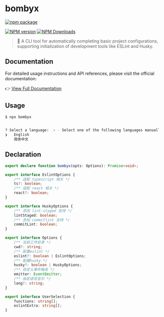 # bombyx

[![npm package](https://nodei.co/npm/bombyx.png?downloads=true&downloadRank=true&stars=true)](https://www.npmjs.com/package/bombyx)

[![NPM version](https://img.shields.io/npm/v/bombyx.svg?style=flat)](https://npmjs.org/package/bombyx)
[![NPM Downloads](https://img.shields.io/npm/dm/bombyx.svg?style=flat)](https://npmjs.org/package/bombyx)

> 🧰 A CLI tool for automatically completing basic project configurations, supporting initialization of development tools like ESLint and Husky.

## Documentation

For detailed usage instructions and API references, please visit the official documentation:

👉 [View Full Documentation](https://fengxinming.github.io/cli-collection/modules/bombyx/)

## Usage

```bash
$ npx bombyx
                                                      

? Select a language:  › - Select one of the following languages manually.
❯   English
    简体中文
```

## Declaration

```ts
export declare function bombyx(opts: Options): Promise<void>;

export interface EslintOptions {
    /** 适配 typescript 相关 */
    ts?: boolean;
    /** 适配 react 相关 */
    react?: boolean;
}

export interface HuskyOptions {
    /** 添加 lint-staged 支持 */
    lintStaged: boolean;
    /** 添加 commitlint 支持 */
    commitLint: boolean;
}

export interface Options {
    /** 当前工作目录 */
    cwd?: string;
    /** 配置eslint */
    eslint?: boolean | EslintOptions;
    /** 配置husky */
    husky?: boolean | HuskyOptions;
    /** 自定义事件触发 */
    emitter: EventEmitter;
    /** 指定语言显示 */
    lang?: string;
}

export interface UserSelection {
    functions: string[];
    eslintExtra: string[];
}
```